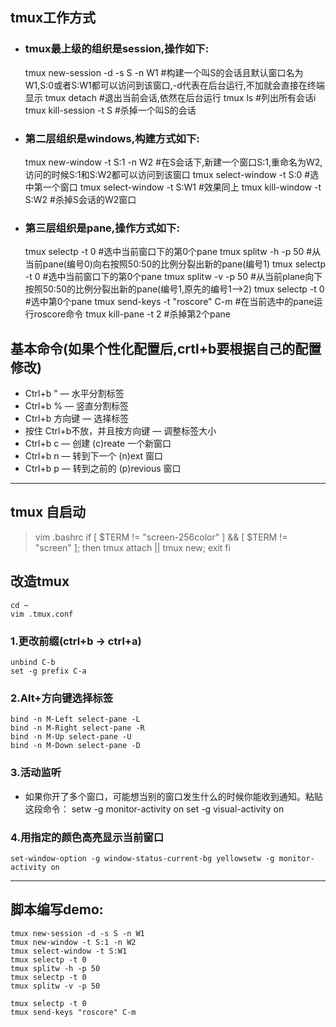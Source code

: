 ## tmux工作方式
- ### tmux最上级的组织是session,操作如下:
	tmux new-session -d -s S -n W1 #构建一个叫S的会话且默认窗口名为W1,S:0或者S:W1都可以访问到该窗口,-d代表在后台运行,不加就会直接在终端显示
	tmux detach #退出当前会话,依然在后台运行
	tmux ls #列出所有会话i
	tmux kill-session -t S #杀掉一个叫S的会话
- ### 第二层组织是windows,构建方式如下:
	tmux new-window -t S:1 -n W2 #在S会话下,新建一个窗口S:1,重命名为W2,访问的时候S:1和S:W2都可以访问到该窗口
	tmux select-window -t S:0 #选中第一个窗口
	tmux select-window -t S:W1 #效果同上
	tmux kill-window -t S:W2 #杀掉S会话的W2窗口
- ### 第三层组织是pane,操作方式如下:
	tmux selectp -t 0 #选中当前窗口下的第0个pane
	tmux splitw -h -p 50 #从当前pane(编号0)向右按照50:50的比例分裂出新的pane(编号1)
	tmux selectp -t 0 #选中当前窗口下的第0个pane
	tmux splitw -v -p 50 #从当前plane向下按照50:50的比例分裂出新的pane(编号1,原先的编号1-->2)
	tmux selectp -t 0 #选中第0个pane
	tmux send-keys -t "roscore" C-m #在当前选中的pane运行roscore命令
	tmux kill-pane -t 2 #杀掉第2个pane

## 基本命令(如果个性化配置后,crtl+b要根据自己的配置修改)
- Ctrl+b " — 水平分割标签
- Ctrl+b % — 竖直分割标签
- Ctrl+b 方向键 — 选择标签
- 按住 Ctrl+b不放，并且按方向键 — 调整标签大小
- Ctrl+b c — 创建 (c)reate 一个新窗口
- Ctrl+b n — 转到下一个 (n)ext 窗口
- Ctrl+b p — 转到之前的 (p)revious 窗口
-----

## tmux 自启动
> vim .bashrc
	if [ $TERM != "screen-256color" ] && [  $TERM != "screen" ]; then
	    tmux attach || tmux new; exit
	fi 

## 改造tmux
	cd ~
	vim .tmux.conf
### 1.更改前缀(ctrl+b -> ctrl+a)
	unbind C-b
	set -g prefix C-a
### 2.Alt+方向键选择标签
	bind -n M-Left select-pane -L
	bind -n M-Right select-pane -R
	bind -n M-Up select-pane -U
	bind -n M-Down select-pane -D

### 3.活动监听
- 如果你开了多个窗口，可能想当别的窗口发生什么的时候你能收到通知。粘贴这段命令：
	setw -g monitor-activity on
	set -g visual-activity on

### 4.用指定的颜色高亮显示当前窗口
	set-window-option -g window-status-current-bg yellowsetw -g monitor-activity on
------

## 脚本编写demo:
	tmux new-session -d -s S -n W1
	tmux new-window -t S:1 -n W2
	tmux select-window -t S:W1
	tmux selectp -t 0
	tmux splitw -h -p 50 
	tmux selectp -t 0
	tmux splitw -v -p 50

	tmux selectp -t 0
	tmux send-keys "roscore" C-m
